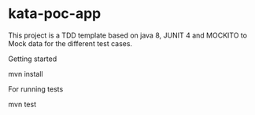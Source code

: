 # kata-poc-app

This project is a TDD template based on java 8, JUNIT 4 and MOCKITO to Mock data for the different test cases.

Getting started

mvn install

For running tests

mvn test
